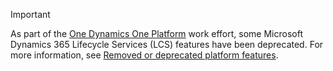 > [!IMPORTANT] 
> As part of the [One Dynamics One Platform](/dynamics365-release-plan/2022wave2/finance-operations/finance-operations-crossapp-capabilities/one-dynamics-one-platform) work effort, some Microsoft Dynamics 365 Lifecycle Services (LCS) features have been deprecated. For more information, see [Removed or deprecated platform features](../get-started/removed-deprecated-features-platform-updates.md).
